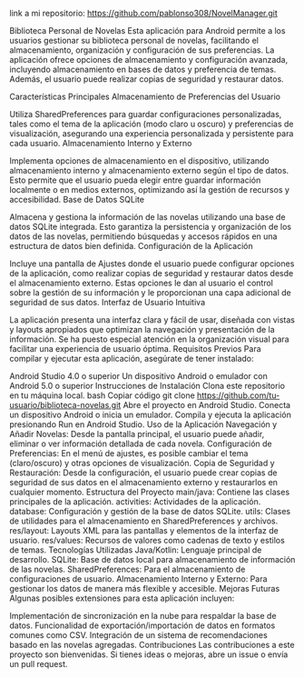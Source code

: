 link a mi repositorio: https://github.com/pablonso308/NovelManager.git

Biblioteca Personal de Novelas
Esta aplicación para Android permite a los usuarios gestionar su biblioteca personal de novelas, facilitando el almacenamiento, organización y configuración de sus preferencias. La aplicación ofrece opciones de almacenamiento y configuración avanzada, incluyendo almacenamiento en bases de datos y preferencia de temas. Además, el usuario puede realizar copias de seguridad y restaurar datos.

Características Principales
Almacenamiento de Preferencias del Usuario

Utiliza SharedPreferences para guardar configuraciones personalizadas, tales como el tema de la aplicación (modo claro u oscuro) y preferencias de visualización, asegurando una experiencia personalizada y persistente para cada usuario.
Almacenamiento Interno y Externo

Implementa opciones de almacenamiento en el dispositivo, utilizando almacenamiento interno y almacenamiento externo según el tipo de datos. Esto permite que el usuario pueda elegir entre guardar información localmente o en medios externos, optimizando así la gestión de recursos y accesibilidad.
Base de Datos SQLite

Almacena y gestiona la información de las novelas utilizando una base de datos SQLite integrada. Esto garantiza la persistencia y organización de los datos de las novelas, permitiendo búsquedas y accesos rápidos en una estructura de datos bien definida.
Configuración de la Aplicación

Incluye una pantalla de Ajustes donde el usuario puede configurar opciones de la aplicación, como realizar copias de seguridad y restaurar datos desde el almacenamiento externo. Estas opciones le dan al usuario el control sobre la gestión de su información y le proporcionan una capa adicional de seguridad de sus datos.
Interfaz de Usuario Intuitiva

La aplicación presenta una interfaz clara y fácil de usar, diseñada con vistas y layouts apropiados que optimizan la navegación y presentación de la información. Se ha puesto especial atención en la organización visual para facilitar una experiencia de usuario óptima.
Requisitos Previos
Para compilar y ejecutar esta aplicación, asegúrate de tener instalado:

Android Studio 4.0 o superior
Un dispositivo Android o emulador con Android 5.0 o superior
Instrucciones de Instalación
Clona este repositorio en tu máquina local.
bash
Copiar código
git clone https://github.com/tu-usuario/biblioteca-novelas.git
Abre el proyecto en Android Studio.
Conecta un dispositivo Android o inicia un emulador.
Compila y ejecuta la aplicación presionando Run en Android Studio.
Uso de la Aplicación
Navegación y Añadir Novelas: Desde la pantalla principal, el usuario puede añadir, eliminar o ver información detallada de cada novela.
Configuración de Preferencias: En el menú de ajustes, es posible cambiar el tema (claro/oscuro) y otras opciones de visualización.
Copia de Seguridad y Restauración: Desde la configuración, el usuario puede crear copias de seguridad de sus datos en el almacenamiento externo y restaurarlos en cualquier momento.
Estructura del Proyecto
main/java: Contiene las clases principales de la aplicación.
activities: Actividades de la aplicación.
database: Configuración y gestión de la base de datos SQLite.
utils: Clases de utilidades para el almacenamiento en SharedPreferences y archivos.
res/layout: Layouts XML para las pantallas y elementos de la interfaz de usuario.
res/values: Recursos de valores como cadenas de texto y estilos de temas.
Tecnologías Utilizadas
Java/Kotlin: Lenguaje principal de desarrollo.
SQLite: Base de datos local para almacenamiento de información de las novelas.
SharedPreferences: Para el almacenamiento de configuraciones de usuario.
Almacenamiento Interno y Externo: Para gestionar los datos de manera más flexible y accesible.
Mejoras Futuras
Algunas posibles extensiones para esta aplicación incluyen:

Implementación de sincronización en la nube para respaldar la base de datos.
Funcionalidad de exportación/importación de datos en formatos comunes como CSV.
Integración de un sistema de recomendaciones basado en las novelas agregadas.
Contribuciones
Las contribuciones a este proyecto son bienvenidas. Si tienes ideas o mejoras, abre un issue o envía un pull request.

